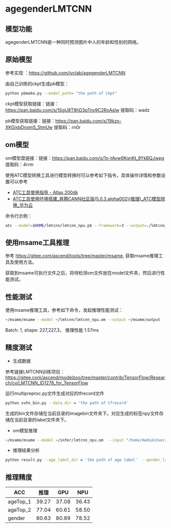 # agegenderLMTCNN

## 模型功能

agegenderLMTCNN是一种同时预测图片中人的年龄和性别的网络。

## 原始模型

参考实现 ：https://github.com/ivclab/agegenderLMTCNN

由自己训练的ckpt生成pb模型：

```bash
python pbmake.py --model_path= "the path of ckpt"
```

ckpt模型获取链接：链接：https://pan.baidu.com/s/1SgU8T8hD3pTny9C2RxAslw 
提取码：wadz

pb模型获取链接：链接：https://pan.baidu.com/s/19kzo-XKGixbDnxmS_5tmUw 
提取码：rn0r

## om模型

om模型盘链接：链接：https://pan.baidu.com/s/1n-tAvw6KgnKt_9YkBQJwpg 
提取码：4rrm

使用ATC模型转换工具进行模型转换时可以参考如下指令，具体操作详情和参数设置可以参考  

- [ATC工具使用指导 - Atlas 200dk](https://support.huaweicloud.com/ti-atc-A200dk_3000/altasatc_16_002.html) 
- [ATC工具使用环境搭建_昇腾CANN社区版(5.0.3.alpha002)(推理)_ATC模型转换_华为云](https://support.huaweicloud.com/atctool-cann503alpha2infer/atlasatc_16_0004.html)

命令行示例：

```bash
atc --model=$HOME/lmtcnn/lmtcnn_npu.pb --framework=3 --output=./lmtcnn_npu  --soc_version=Ascend310   --input_shape="input:1,227,227,3"
```

## 使用msame工具推理

参考 https://gitee.com/ascend/tools/tree/master/msame, 获取msame推理工具及使用方法。

获取到msame可执行文件之后，将待检测om文件放在model文件夹，然后进行性能测试。

## 性能测试

使用msame推理工具，参考如下命令，发起推理性能测试： 

```bash
~/msame/msame --model ~/lmtcnn/lmtcnn_npu.om --output ~/msame/output  --outfmt TXT --loop 1
```


Batch: 1, shape: 227,227,3， 推理性能 1.57ms

## 精度测试

- 生成数据

参考链接LMTCNN训练项目：https://gitee.com/ascend/modelzoo/tree/master/contrib/TensorFlow/Research/cv/LMTCNN_ID1278_for_TensorFlow

运行multipreproc.py文件生成对应的tfrecord文件

```bash
python svhn_bin.py --data_dir = 'the path of tfrecord'
```

生成的bin文件存储在当前目录的imagebin文件夹下。对应生成的标签npy文件存储在当前目录的label文件夹下。

- om模型推理

```bash
~/msame/msame --model ~/infer/lmtcnn_npu.om  --input "/home/HwHiAiUser/lmtcnn/imagebin/"  --output ~/lmtcnn/output/  --outfmt TXT
```

- 推理结果分析
```bash
python result.py --age_label_dir = 'the path of age label'  --gender_label_dir = 'the path of gender label'   --output_dir = 'the folder of the output txt file' 
```

## 推理精度

| ACC      | 推理  | GPU   | NPU   |
| -------- | ----- | ----- | ----- |
| ageTop_1 | 39.27 | 37.08 | 36.43 |
| ageTop_2 | 77.04 | 60.61 | 58.50 |
| gender   | 80.63 | 80.89 | 78.52 |

